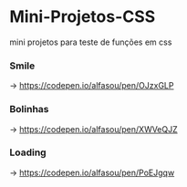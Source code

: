 # Mini-Projetos-CSS

  <p>mini projetos para teste de funções em css</p>


### Smile

-> https://codepen.io/alfasou/pen/OJzxGLP

### Bolinhas

-> https://codepen.io/alfasou/pen/XWVeQJZ

### Loading

-> https://codepen.io/alfasou/pen/PoEJgqw
